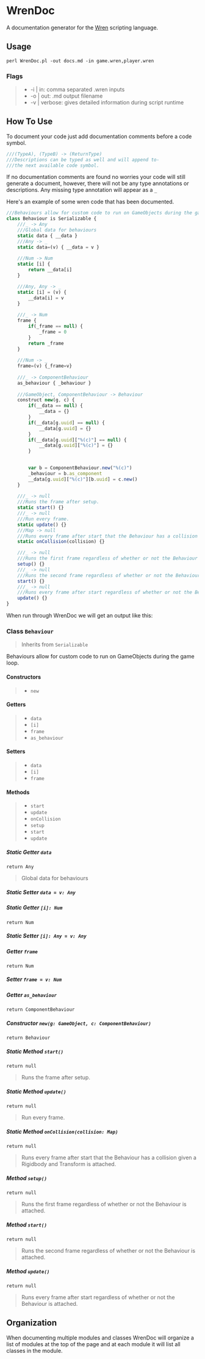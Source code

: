 # WrenDoc
A documentation generator for the [Wren](https://wren.io/) scripting language.
 
## Usage
```
perl WrenDoc.pl -out docs.md -in game.wren,player.wren
```
### Flags
> - \-i | in: comma separated .wren inputs
> - \-o | out: .md output filename
> - \-v | verbose: gives detailed information during script runtime

## How To Use
To document your code just add documentation comments before a code symbol.
```js
///(TypeA), (TypeB) -> (ReturnType)
///Descriptions can be typed as well and will append to-
///the next available code symbol.
```
If no documentation comments are found no worries your code will still generate a document, however, there will not be any type annotations or descriptions. Any missing type annotation will appear as a ``_``

Here's an example of some wren code that has been documented.
```js
///Behaviours allow for custom code to run on GameObjects during the game loop.
class Behaviour is Serializable {
	///_ -> Any
	///Global data for behaviours
    static data { __data }
	///Any -> _
    static data=(v) { __data = v }
    
    ///Num -> Num
    static [i] {
        return __data[i]
    }

    ///Any, Any -> _
    static [i] = (v) {
        __data[i] = v
    }
	
	///_ -> Num
    frame {
        if(_frame == null) {
            _frame = 0
        }
        return _frame
    }
	
	///Num -> _
    frame=(v) {_frame=v}
	
	///_ -> ComponentBehaviour
    as_behaviour { _behaviour }
	
	///GameObject, ComponentBehaviour -> Behaviour
    construct new(g, c) {
        if(__data == null) {
            __data = {}
        }
        if(__data[g.uuid] == null) {
            __data[g.uuid] = {}
        }
        if(__data[g.uuid]["%(c)"] == null) {
            __data[g.uuid]["%(c)"] = {}
        }
        

        var b = ComponentBehaviour.new("%(c)")
        _behaviour = b.as_component
        __data[g.uuid]["%(c)"][b.uuid] = c.new()
    }
	
	///_ -> null
    ///Runs the frame after setup.
    static start() {}
    ///_ -> null
    ///Run every frame.
    static update() {}
    ///Map -> null
    ///Runs every frame after start that the Behaviour has a collision given a Rigidbody and Transform is attached.
    static onCollision(collision) {}

    ///_ -> null
    ///Runs the first frame regardless of whether or not the Behaviour is attached.
    setup() {}
    ///_ -> null
    ///Runs the second frame regardless of whether or not the Behaviour is attached.
    start() {}
    ///_ -> null
    ///Runs every frame after start regardless of whether or not the Behaviour is attached.
    update() {}
}
```
When run through WrenDoc we will get an output like this:

### Class ``Behaviour``
> Inherits from ``Serializable``

Behaviours allow for custom code to run on GameObjects during the game loop.
#### Constructors
> - ``new``
#### Getters
> - ``data``
> - ``[i]``
> - ``frame``
> - ``as_behaviour``
#### Setters
> - ``data``
> - ``[i]``
> - ``frame``
#### Methods
> - ``start``
> - ``update``
> - ``onCollision``
> - ``setup``
> - ``start``
> - ``update``
##### Static Getter ``data``
``return Any``
> Global data for behaviours

##### Static Setter ``data = v: Any``

##### Static Getter ``[i]: Num``
``return Num``

##### Static Setter ``[i]: Any = v: Any``

##### Getter ``frame``
``return Num``

##### Setter ``frame = v: Num``

##### Getter ``as_behaviour``
``return ComponentBehaviour``

##### Constructor ``new(g: GameObject, c: ComponentBehaviour)``
``return Behaviour``

##### Static Method ``start()``
``return null``
> Runs the frame after setup.

##### Static Method ``update()``
``return null``
> Run every frame.

##### Static Method ``onCollision(collision: Map)``
``return null``
> Runs every frame after start that the Behaviour has a collision given a Rigidbody and Transform is attached.

##### Method ``setup()``
``return null``
> Runs the first frame regardless of whether or not the Behaviour is attached.

##### Method ``start()``
``return null``
> Runs the second frame regardless of whether or not the Behaviour is attached.

##### Method ``update()``
``return null``
> Runs every frame after start regardless of whether or not the Behaviour is attached.

## Organization
When documenting multiple modules and classes WrenDoc will organize a list of modules at the top of the page and at each module it will list all classes in the module.
